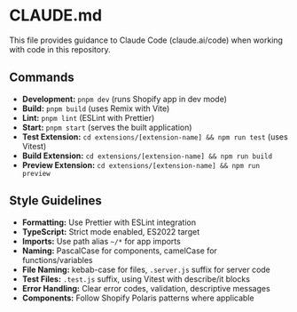 # CLAUDE.md

This file provides guidance to Claude Code (claude.ai/code) when working with code in this repository.

## Commands

- **Development:** `pnpm dev` (runs Shopify app in dev mode)
- **Build:** `pnpm build` (uses Remix with Vite)
- **Lint:** `pnpm lint` (ESLint with Prettier)
- **Start:** `pnpm start` (serves the built application)
- **Test Extension:** `cd extensions/[extension-name] && npm run test` (uses Vitest)
- **Build Extension:** `cd extensions/[extension-name] && npm run build`
- **Preview Extension:** `cd extensions/[extension-name] && npm run preview`

## Style Guidelines

- **Formatting:** Use Prettier with ESLint integration
- **TypeScript:** Strict mode enabled, ES2022 target
- **Imports:** Use path alias `~/*` for app imports
- **Naming:** PascalCase for components, camelCase for functions/variables
- **File Naming:** kebab-case for files, `.server.js` suffix for server code
- **Test Files:** `.test.js` suffix, using Vitest with describe/it blocks
- **Error Handling:** Clear error codes, validation, descriptive messages
- **Components:** Follow Shopify Polaris patterns where applicable